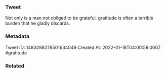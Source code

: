 ### Tweet
Not only is a man not obliged to be grateful, gratitude is often a terrible burden that he gladly discards.

### Metadata
Tweet ID: 1483288278501634049
Created At: 2022-01-18T04:00:58.000Z
#gratitude

### Related

